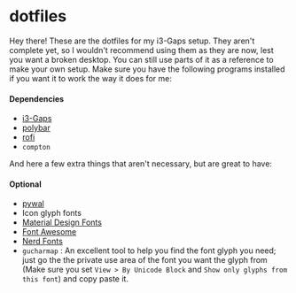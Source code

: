 # dotfiles

Hey there! These are the dotfiles for my i3-Gaps setup. They aren't complete yet, so I wouldn't recommend using them as they are now, lest you want a broken desktop. You can still use parts of it as a reference to make your own setup. Make sure you have the following programs installed if you want it to work the way it does for me:

#### Dependencies
- [i3-Gaps](https://github.com/Airblader/i3)
- [polybar](https://github.com/jaagr/polybar)
- [rofi](https://github.com/DaveDavenport/rofi)
- `compton`

And here a few extra things that aren't necessary, but are great to have:

#### Optional
- [pywal](https://github.com/dylanaraps/pywal)
- Icon glyph fonts
 - [Material Design Fonts](https://github.com/google/material-design-icons/tree/master/iconfont)
 - [Font Awesome](https://github.com/FortAwesome/Font-Awesome)
 - [Nerd Fonts](https://github.com/ryanoasis/nerd-fonts)
 - `gucharmap` : An excellent tool to help you find the font glyph you need; just go the the private use area of the font you want the glyph from (Make sure you set `View > By Unicode Block` and `Show only glyphs from this font`) and copy paste it.
